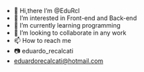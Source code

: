 - 👋 Hi,there I’m @EduRcl
- 👀 I’m interested in Front-end and Back-end 
- 🌱 I’m currently learning programming 
- 💞️ I’m looking to collaborate in any work
- 📫 How to reach me
- 📷 eduardo_recalcati
- eduardorecalcati@hotmail.com

<!---
EduRcl/EduRcl is a ✨ special ✨ repository because its `README.md` (this file) appears on your GitHub profile.
You can click the Preview link to take a look at your changes.
--->

